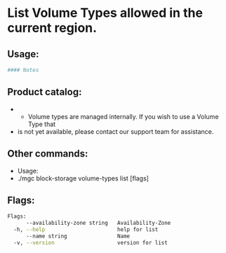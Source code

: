 # List Volume Types allowed in the current region.

## Usage:
```bash
#### Notes
```

## Product catalog:
- - Volume types are managed internally. If you wish to use a Volume Type that
- is not yet available, please contact our support team for assistance.

## Other commands:
- Usage:
- ./mgc block-storage volume-types list [flags]

## Flags:
```bash
Flags:
      --availability-zone string   Availability-Zone
  -h, --help                       help for list
      --name string                Name
  -v, --version                    version for list
```

